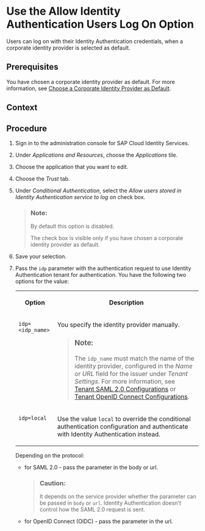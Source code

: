 <!-- loio2ec9a7f7c80a42f1abec683fa94309bd -->

# Use the **Allow Identity Authentication Users Log On** Option

Users can log on with their Identity Authentication credentials, when a corporate identity provider is selected as default.



<a name="loio2ec9a7f7c80a42f1abec683fa94309bd__prereq_ors_br4_1db"/>

## Prerequisites

You have chosen a corporate identity provider as default. For more information, see [Choose a Corporate Identity Provider as Default](choose-a-corporate-identity-provider-as-default-44dd636.md).



<a name="loio2ec9a7f7c80a42f1abec683fa94309bd__context_xnm_tr2_dpb"/>

## Context



<a name="loio2ec9a7f7c80a42f1abec683fa94309bd__steps_yhl_hp4_1db"/>

## Procedure

1.  Sign in to the administration console for SAP Cloud Identity Services.

2.  Under *Applications and Resources*, choose the *Applications* tile.

3.  Choose the application that you want to edit.

4.  Choose the *Trust* tab.

5.  Under *Conditional Authentication*, select the *Allow users stored in Identity Authentication service to log on* check box.

    > ### Note:  
    > By default this option is disabled.
    > 
    > The check box is visible only if you have chosen a corporate identity provider as default.

6.  Save your selection.

7.  Pass the `idp` parameter with the authentication request to use Identity Authentication tenant for authentication. You have the following two options for the value:


    <table>
    <tr>
    <th valign="top">

    Option
    
    </th>
    <th valign="top">

    Description
    
    </th>
    </tr>
    <tr>
    <td valign="top">
    
    `idp=<idp_name>`
    
    </td>
    <td valign="top">
    
    You specify the identity provider manually.

    > ### Note:  
    > The `idp_name` must match the name of the identity provider, configured in the *Name* or *URL* field for the issuer under *Tenant Settings*. For more information, see [Tenant SAML 2.0 Configurations](tenant-saml-2-0-configurations-e81a19b.md) or [Tenant OpenID Connect Configurations](tenant-openid-connect-configurations-3d6abcc.md).


    
    </td>
    </tr>
    <tr>
    <td valign="top">
    
    `idp=local`
    
    </td>
    <td valign="top">
    
    Use the value `local` to override the conditional authentication configuration and authenticate with Identity Authentication instead.
    
    </td>
    </tr>
    </table>
    
    Depending on the protocol:

    -   for SAML 2.0 - pass the parameter in the body or url.

        > ### Caution:  
        > It depends on the service provider whether the parameter can be passed in `body` or `url`. Identity Authentication doesn't control how the SAML 2.0 request is sent.

    -   for OpenID Connect \(OIDC\) - pass the parameter in the url.


